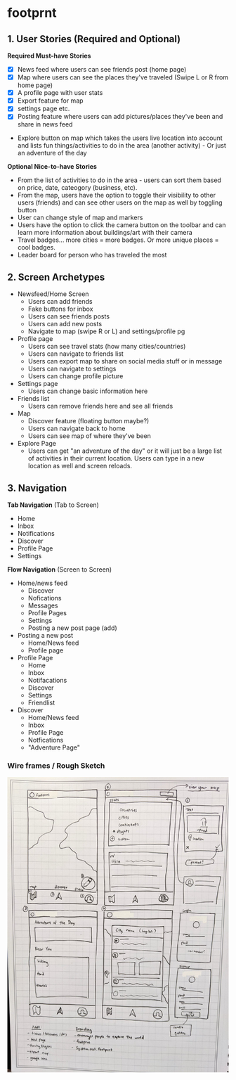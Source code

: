 # footprnt
## 1. User Stories (Required and Optional)

**Required Must-have Stories**

 * [x] News feed where users can see friends post (home page)
 * [x] Map where users can see the places they've traveled (Swipe L or R from home page)
 * [x] A profile page with user stats
 * [x] Export feature for map
 * [x] settings page etc.
 * [x] Posting feature where users can add pictures/places they've been and share in news feed
 * Explore button on map which takes the users live location into account and lists fun things/activities to do in the area (another activity) - Or just an adventure of the day

**Optional Nice-to-have Stories**
 * From the list of activities to do in the area - users can sort them based on price, date, cateogory (business, etc).
 * From the map, users have the option to toggle their visibility to other users (friends) and can see other users on the map as well by toggling button
 * User can change style of map and markers
 * Users have the option to click the camera button on the toolbar and can learn more information about buildings/art with their camera
 * Travel badges... more cities = more badges. Or more unique places = cool badges.
 * Leader board for person who has traveled the most

## 2. Screen Archetypes

 * Newsfeed/Home Screen
   * Users can add friends
   * Fake buttons for inbox
   * Users can see friends posts
   * Users can add new posts
   * Navigate to map (swipe R or L) and settings/profile pg
 * Profile page
   * Users can see travel stats (how many cities/countries)
   * Users can navigate to friends list
   * Users can export map to share on social media stuff or in message
   * Users can navigate to settings
   * Users can change profile picture
 * Settings page
    * Users can change basic information here
* Friends list
    * Users can remove friends here and see all friends
* Map
    * Discover feature (floating button maybe?)
    * Users can navigate back to home
    * Users can see map of where they've been
* Explore Page
    * Users can get "an adventure of the day" or it will just be a large list of activities in their current location. Users can type in a new location as well and screen reloads.


## 3. Navigation

**Tab Navigation** (Tab to Screen)

 * Home
 * Inbox
 * Notifications
 * Discover
 * Profile Page
 * Settings

**Flow Navigation** (Screen to Screen)

 * Home/news feed
   * Discover
    * Nofications
    * Messages
    * Profile Pages
    * Settings
    * Posting a new post page (add)
 * Posting a new post
   * Home/News feed
   * Profile page
 * Profile Page
     * Home
     * Inbox
     * Notifacations
     * Discover
     * Settings
     * Friendlist
* Discover
    * Home/News feed
    * Inbox
    * Profile Page
    * Notfications
    * "Adventure Page"

### Wire frames / Rough Sketch
<img src='specs.jpg' title='Specs' width='' />

